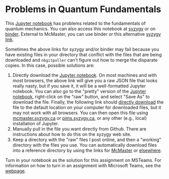 # Problems in Quantum Fundamentals

This [Jupyter notebook](https://github.com/PaulWAyers/IntroQChemProblems/blob/main/ipynb/IntroQM2021.ipynb) has problems related to the fundamentals of quantum mechanics. You can also access this notebook at [syzygy](https://mcmaster.syzygy.ca/jupyter/hub/user-redirect/git-pull?repo=https%3A%2F%2Fgithub.com%2FPaulWAyers%2FIntroQChemProblems&urlpath=tree%2FIntroQChemProblems%2Fipynb%2FIntroQM2021.ipynb&branch=main&depth=1) or on [binder](https://hub.gke2.mybinder.org/user/paulwayers-introqchemproblems-ax9n28q6/notebooks/ipynb/IntroQM2021.ipynb). External to McMaster, you can use binder or this alternative [syzygy link](https://pims.syzygy.ca/jupyter/hub/user-redirect/git-pull?repo=https%3A%2F%2Fgithub.com%2FPaulWAyers%2FIntroQChemProblems&urlpath=tree%2FIntroQChemProblems%2Fipynb%2FIntroQM2021.ipynb&branch=main&depth=1). 

Sometimes the above links for syzygy and/or binder may fail because you have existing files in your directory that conflict with the files that are being downloaded and `nbgitpuller` can't figure out how to merge the disparate copies. In this case, possible solutions are:
1. Directly download the [Jupyter notebook](https://github.com/PaulWAyers/IntroQChemProblems/blob/main/ipynb/IntroQM2021.ipynb?raw=true). On most machines and with most browsers, the above link will give you a raw JSON file that looks really nasty, but if you save it, it will be a well-formatted Jupyter notebook. You can also go to the "pretty" version of the [Jupyter notebook](https://github.com/PaulWAyers/IntroQChemProblems/blob/main/ipynb/IntroQM2021.ipynb), right-click on the "raw" button, and select "Save As" to download the file. Finally, the following link should <a href="https://github.com/PaulWAyers/IntroQChemProblems/blob/main/ipynb/IntroQM2021.ipynb?raw=true" download="https://github.com/PaulWAyers/IntroQChemProblems/blob/main/ipynb/IntroQM2021.ipynb?raw=true">directly download</a> the file to the default location on your computer for downloaded files, but it may not work with all browsers. You can then open this file using [mcmaster.syzygy.ca](https://mcmaster.syzygy.ca/) or [pims.syzygy.ca](https://pims.syzygy.ca/), or any other (e.g., local) installation of Jupyter.
2. Manually pull in the file you want directly from Github. There are instructions about how to do this on the syzygy web site.
3. Keep a directory with the "raw" files I post online, and then a "working" directory with the files you use. You can automatically download files into a reference directory by using the links for [McMaster](https://mcmaster.syzygy.ca/jupyter/hub/user-redirect/git-pull?repo=https%3A%2F%2Fgithub.com%2FPaulWAyers%2FIntroQChemProblems&urlpath=tree%2FIntroQChemProblems%2Fipynb%2FIntroQM2021.ipynb&branch=main&targetPath=raw) or [elsewhere](https://pims.syzygy.ca/jupyter/hub/user-redirect/git-pull?repo=https%3A%2F%2Fgithub.com%2FPaulWAyers%2FIntroQChemProblems&urlpath=tree%2FIntroQChemProblems%2Fipynb%2FIntroQM2021.ipynb&branch=main&targetPath=raw).

Turn in your notebook as the solution for this assignment on MSTeams. For information on how to turn in an assignment with Microsoft Teams, see the [webpage](https://support.microsoft.com/en-us/office/turn-in-an-assignment-in-microsoft-teams-e25f383a-b747-4a0b-b6d5-a2845a52092b).

